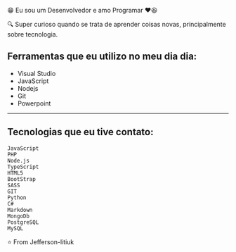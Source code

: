 😁 Eu sou um Desenvolvedor e amo Programar ❤😆

🔍 Super curioso quando se trata de aprender coisas novas, principalmente sobre tecnologia. 

## Ferramentas que eu utilizo no meu dia dia:

- Visual Studio
- JavaScript
- Nodejs
- Git
- Powerpoint

---
## Tecnologias que eu tive contato:

```
JavaScript
PHP
Node.js
TypeScript
HTML5
BootStrap
SASS
GIT
Python
C#
Markdown
MongoDb
PostgreSQL
MySQL
```


⭐️ From Jefferson-litiuk
